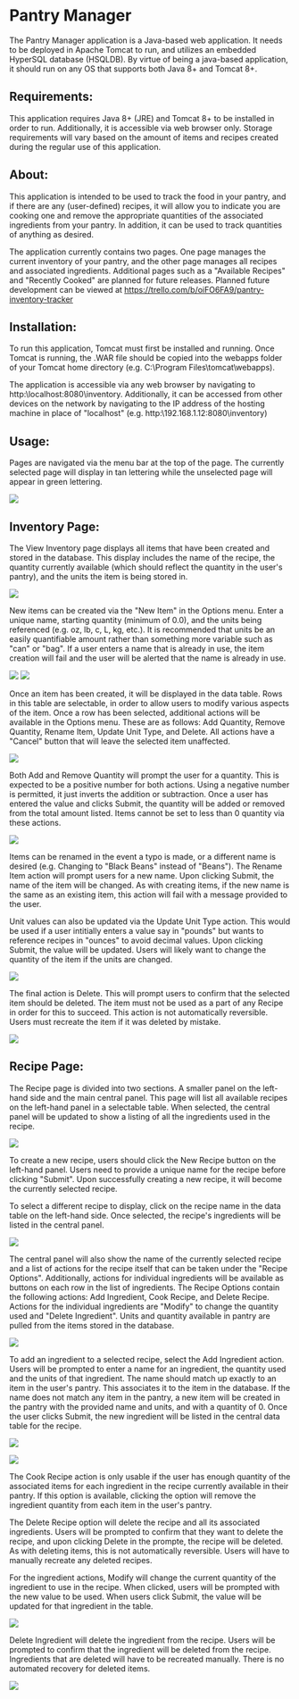 # Pantry Manager
The Pantry Manager application is a Java-based web application. It needs to be deployed in Apache Tomcat to run, and utilizes an embedded HyperSQL database (HSQLDB). By virtue of being a java-based application, it should run on any OS that supports both Java 8+ and Tomcat 8+.

## Requirements:

This application requires Java 8+ (JRE) and Tomcat 8+ to be installed in order to run. Additionally, it is accessible via web browser only. Storage requirements will vary based on the amount of items and recipes created during the regular use of this application.

## About:

This application is intended to be used to track the food in your pantry, and if there are any (user-defined) recipes, it will allow you to indicate you are cooking one and remove the appropriate quantities of the associated ingredients from your pantry. In addition, it can be used to track quantities of anything as desired.

The application currently contains two pages. One page manages the current inventory of your pantry, and the other page manages all recipes and associated ingredients. Additional pages such as a "Available Recipes" and "Recently Cooked" are planned for future releases. Planned future development can be viewed at https://trello.com/b/oiFO6FA9/pantry-inventory-tracker

## Installation:

To run this application, Tomcat must first be installed and running. Once Tomcat is running, the .WAR file should be copied into the webapps folder of your Tomcat home directory (e.g. C:\Program Files\tomcat\webapps).

The application is accessible via any web browser by navigating to http:\\localhost:8080\inventory. Additionally, it can be accessed from other devices on the network by navigating to the IP address of the hosting machine in place of "localhost" (e.g. http:\\192.168.1.12:8080\inventory)

## Usage:

Pages are navigated via the menu bar at the top of the page. The currently selected page will display in tan lettering while the unselected page will appear in green lettering.

<a href="./img/NavBar.PNG"><img src="./img/NavBar.PNG"/></a>
## Inventory Page:

The View Inventory page displays all items that have been created and stored in the database. This display includes the name of the recipe, the quantity currently available (which should reflect the quantity in the user's pantry), and the units the item is being stored in.

<a href="./img/InventoryMain.PNG"><img src="./img/InventoryMain.PNG"/></a>

New items can be created via the "New Item" in the Options menu. Enter a unique name, starting quantity (minimum of 0.0), and the units being referenced (e.g. oz, lb, c, L, kg, etc.). It is recommended that units be an easily quantifiable amount rather than something more variable such as "can" or "bag". If a user enters a name that is already in use, the item creation will fail and the user will be alerted that the name is already in use.

<a href="./img/InventoryOptionsBlank.PNG"><img src="./img/InventoryOptionsBlank.PNG"/></a> <a href="./img/NewItemPopup.PNG"><img src="./img/NewItemPopup.PNG"/></a>

Once an item has been created, it will be displayed in the data table. Rows in this table are selectable, in order to allow users to modify various aspects of the item. Once a row has been selected, additional actions will be available in the Options menu. These are as follows: Add Quantity, Remove Quantity, Rename Item, Update Unit Type, and Delete. All actions have a "Cancel" button that will leave the selected item unaffected.

<a href="./img/InventoryOptionsSelected.PNG"><img src="./img/InventoryOptionsSelected.PNG"/></a>

Both Add and Remove Quantity will prompt the user for a quantity. This is expected to be a positive number for both actions. Using a negative number is permitted, it just inverts the addition or subtraction. Once a user has entered the value and clicks Submit, the quantity will be added or removed from the total amount listed. Items cannot be set to less than 0 quantity via these actions. 

<a href="./img/AddQtyItem.PNG"><img src="./img/AddQtyItem.PNG"/></a>

Items can be renamed in the event a typo is made, or a different name is desired (e.g. Changing to "Black Beans" instead of "Beans"). The Rename Item action will prompt users for a new name. Upon clicking Submit, the name of the item will be changed. As with creating items, if the new name is the same as an existing item, this action will fail with a message provided to the user.

Unit values can also be updated via the Update Unit Type action. This would be used if a user intitially enters a value say in "pounds" but wants to reference recipes in "ounces" to avoid decimal values. Upon clicking Submit, the value will be updated. Users will likely want to change the quantity of the item if the units are changed.

<a href="./img/ItemUpdateUnits.PNG"><img src="./img/ItemUpdateUnits.PNG"/></a>

The final action is Delete. This will prompt users to confirm that the selected item should be deleted. The item must not be used as a part of any Recipe in order for this to succeed. This action is not automatically reversible. Users must recreate the item if it was deleted by mistake.

<a href="./img/ItemConfirmDelete.PNG"><img src="./img/ItemConfirmDelete.PNG"/></a>

## Recipe Page:

The Recipe page is divided into two sections. A smaller panel on the left-hand side and the main central panel. This page will list all available recipes on the left-hand panel in a selectable table. When selected, the central panel will be updated to show a listing of all the ingredients used in the recipe.

<a href="./img/RecipeCleared.PNG"><img src="./img/RecipeCleared.PNG"/></a>


To create a new recipe, users should click the New Recipe button on the left-hand panel. Users need to provide a unique name for the recipe before clicking "Submit". Upon successfully creating a new recipe, it will become the currently selected recipe.

To select a different recipe to display, click on the recipe name in the data table on the left-hand side. Once selected, the recipe's ingredients will be listed in the central panel.

<a href="./img/RecipeSelected.PNG"><img src="./img/RecipeSelected.PNG"/></a>

The central panel will also show the name of the currently selected recipe and a list of actions for the recipe itself that can be taken under the "Recipe Options". Additionally, actions for individual ingredients will be available as buttons on each row in the list of ingredients. The Recipe Options contain the following actions: Add Ingredient, Cook Recipe, and Delete Recipe. Actions for the individual ingredients are "Modify" to change the quantity used and "Delete Ingredient". Units and quantity available in pantry are pulled from the items stored in the database.

<a href="./img/RecipeOptions.PNG"><img src="./img/RecipeOptions.PNG"/></a>

To add an ingredient to a selected recipe, select the Add Ingredient action. Users will be prompted to enter a name for an ingredient, the quantity used and the units of that ingredient. The name should match up exactly to an item in the user's pantry. This associates it to the item in the database. If the name does not match any item in the pantry, a new item will be created in the pantry with the provided name and units, and with a quantity of 0. Once the user clicks Submit, the new ingredient will be listed in the central data table for the recipe.

<a href="./img/NewIngredient.PNG"><img src="./img/NewIngredient.PNG"/></a>

<a href="./img/CreateItemFromIngredient.PNG"><img src="./img/CreateItemFromIngredient.PNG"/></a>

The Cook Recipe action is only usable if the user has enough quantity of the associated items for each ingredient in the recipe currently available in their pantry. If this option is available, clicking the option will remove the ingredient quantity from each item in the user's pantry.

The Delete Recipe option will delete the recipe and all its associated ingredients. Users will be prompted to confirm that they want to delete the recipe, and upon clicking Delete in the prompte, the recipe will be deleted. As with deleting items, this is not automatically reversible. Users will have to manually recreate any deleted recipes.

For the ingredient actions, Modify will change the current quantity of the ingredient to use in the recipe. When clicked, users will be prompted with the new value to be used. When users click Submit, the value will be updated for that ingredient in the table.

<a href="./img/ChangeIngredientQuantity.PNG"><img src="./img/ChangeIngredientQuantity.PNG"/></a>

Delete Ingredient will delete the ingredient from the recipe. Users will be prompted to confirm that the ingredient will be deleted from the recipe. Ingredients that are deleted will have to be recreated manually. There is no automated recovery for deleted items.

<a href="./img/IngredientDelete.PNG"><img src="./img/IngredientDelete.PNG"/></a>
